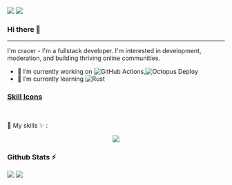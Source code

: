 ![](https://komarev.com/ghpvc/?username=2cracer2&label=PROFILE+VIEWS)
![](https://img.shields.io/badge/2cracer-2-blueviolet)

### Hi there 👋
---

I'm cracer - I'm a fullstack developer. I'm interested in development, moderation, and building thriving online communities.

<!--
**2cracer2/2cracer2** is a ✨ _special_ ✨ repository because its `README.md` (this file) appears on your GitHub profile.

Here are some ideas to get you started:

- 🔭 I’m currently working on ...
- 🌱 I’m currently learning ...
- 👯 I’m looking to collaborate on ...
- 🤔 I’m looking for help with ...
- 💬 Ask me about ...
- 📫 How to reach me: ...
- 😄 Pronouns: ...
- ⚡ Fun fact: ...
-->

- 🔭 I’m currently working on ![GitHub Actions](https://img.shields.io/badge/github%20actions-%232671E5.svg?style=for-the-badge&logo=githubactions&logoColor=white),![Octopus Deploy](https://img.shields.io/badge/octopus%20deploy-0D80D8?style=for-the-badge&logo=octopusdeploy&logoColor=white)
- 🌱 I’m currently learning ![Rust](https://img.shields.io/badge/rust-%23000000.svg?style=for-the-badge&logo=rust&logoColor=white)


### [Skill Icons](https://github.com/2cracer2/)

<br/>

📍 My skills ✨ : &nbsp;
<br/>

<p align="center">
  <a href="https://skillicons.dev">
    <img src="https://skillicons.dev/icons?i=git,linux,kubernetes,docker,c,java,python,go,rust,bash,vim,nginx,css,html,mysql,mongodb" />
  </a>
</p>



<p align="center">
    <h3> Github Stats ⚡</h3>
    <img src = "https://github-readme-stats.vercel.app/api?username=2cracer2&show_icons=true&theme=radical&hide_border=true&count_private=true">
    <img src = "https://github-readme-stats.vercel.app/api/top-langs/?username=2cracer2&hide=html,css&theme=yeblu&layout=compact&count_private=true&langs_count=8">
</p>
